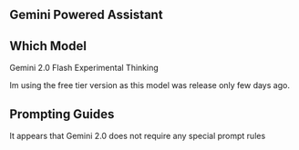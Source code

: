 ## Gemini Powered Assistant

## Which Model
Gemini 2.0 Flash Experimental Thinking

Im using the free tier version as this model was release only few days ago.

## Prompting Guides

It appears that Gemini 2.0 does not require any special prompt rules